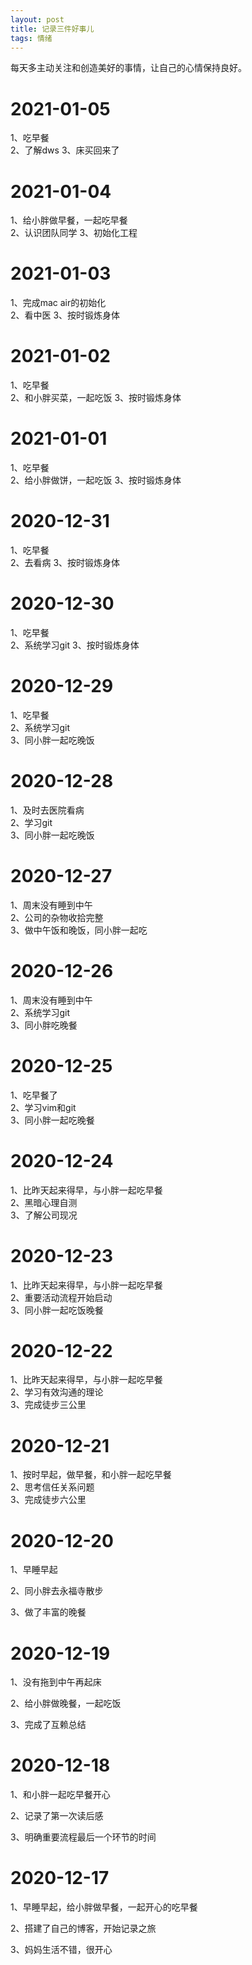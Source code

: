 ```yaml
---
layout: post
title: 记录三件好事儿
tags: 情绪
---
```


每天多主动关注和创造美好的事情，让自己的心情保持良好。


# 2021-01-05
1、吃早餐     
2、了解dws
3、床买回来了

# 2021-01-04
1、给小胖做早餐，一起吃早餐     
2、认识团队同学
3、初始化工程

# 2021-01-03
1、完成mac air的初始化     
2、看中医
3、按时锻炼身体

# 2021-01-02
1、吃早餐     
2、和小胖买菜，一起吃饭
3、按时锻炼身体

# 2021-01-01
1、吃早餐     
2、给小胖做饼，一起吃饭
3、按时锻炼身体

# 2020-12-31
1、吃早餐     
2、去看病
3、按时锻炼身体

# 2020-12-30
1、吃早餐     
2、系统学习git
3、按时锻炼身体

# 2020-12-29
1、吃早餐     
2、系统学习git  
3、同小胖一起吃晚饭

# 2020-12-28
1、及时去医院看病  
2、学习git  
3、同小胖一起吃晚饭

# 2020-12-27
1、周末没有睡到中午  
2、公司的杂物收拾完整  
3、做中午饭和晚饭，同小胖一起吃

# 2020-12-26
1、周末没有睡到中午  
2、系统学习git  
3、同小胖吃晚餐

# 2020-12-25
1、吃早餐了  
2、学习vim和git  
3、同小胖一起吃晚餐 

# 2020-12-24
1、比昨天起来得早，与小胖一起吃早餐  
2、黑暗心理自测   
3、了解公司现况 


# 2020-12-23
1、比昨天起来得早，与小胖一起吃早餐  
2、重要活动流程开始启动  
3、同小胖一起吃饭晚餐 

# 2020-12-22
1、比昨天起来得早，与小胖一起吃早餐  
2、学习有效沟通的理论  
3、完成徒步三公里  


# 2020-12-21  
1、按时早起，做早餐，和小胖一起吃早餐  
2、思考信任关系问题  
3、完成徒步六公里  

# 2020-12-20

1、早睡早起

2、同小胖去永福寺散步

3、做了丰富的晚餐

# 2020-12-19

1、没有拖到中午再起床

2、给小胖做晚餐，一起吃饭

3、完成了互赖总结
# 2020-12-18

1、和小胖一起吃早餐开心

2、记录了第一次读后感

3、明确重要流程最后一个环节的时间

# 2020-12-17

1、早睡早起，给小胖做早餐，一起开心的吃早餐

2、搭建了自己的博客，开始记录之旅

3、妈妈生活不错，很开心





